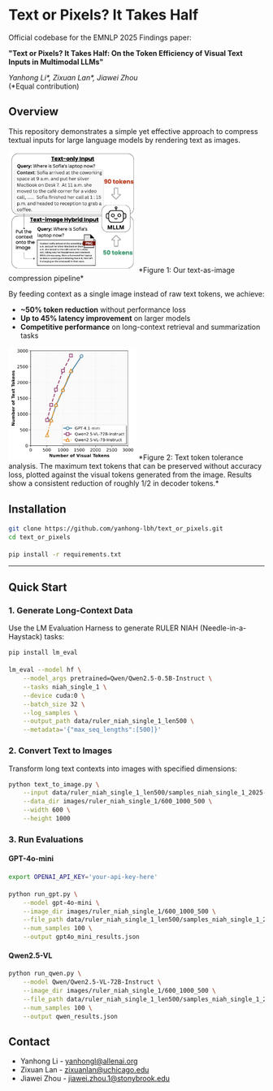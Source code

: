 # Text or Pixels? It Takes Half

Official codebase for the EMNLP 2025 Findings paper:

**"Text or Pixels? It Takes Half: On the Token Efficiency of Visual Text Inputs in Multimodal LLMs"**

*Yanhong Li\*, Zixuan Lan\*, Jiawei Zhou*  
(\*Equal contribution)

<!-- [![Paper](https://img.shields.io/badge/Paper-EMNLP%202025-blue)](https://github.com/yanhong-lbh/text_or_pixels)
[![License](https://img.shields.io/badge/License-MIT-green.svg)](LICENSE) -->

## Overview

This repository demonstrates a simple yet effective approach to compress textual inputs for large language models by rendering text as images.

<img src="images/vllm_pipeline.png" alt="Pipeline" width="50%">
*Figure 1: Our text-as-image compression pipeline*

By feeding context as a single image instead of raw text tokens, we achieve:

- **~50% token reduction** without performance loss
- **Up to 45% latency improvement** on larger models
- **Competitive performance** on long-context retrieval and summarization tasks

<img src="images/text_token_tolerance.png" alt="Text Token Tolerance" width="50%">
*Figure 2: Text token tolerance analysis. The maximum text tokens that can be preserved without accuracy loss, plotted against the visual tokens generated from the image. Results show a consistent reduction of roughly 1/2 in decoder tokens.*


## Installation

```bash
git clone https://github.com/yanhong-lbh/text_or_pixels.git
cd text_or_pixels

pip install -r requirements.txt
```

---

## Quick Start

### 1. Generate Long-Context Data

Use the LM Evaluation Harness to generate RULER NIAH (Needle-in-a-Haystack) tasks:

```bash
pip install lm_eval

lm_eval --model hf \
    --model_args pretrained=Qwen/Qwen2.5-0.5B-Instruct \
    --tasks niah_single_1 \
    --device cuda:0 \
    --batch_size 32 \
    --log_samples \
    --output_path data/ruler_niah_single_1_len500 \
    --metadata='{"max_seq_lengths":[500]}'
```

### 2. Convert Text to Images

Transform long text contexts into images with specified dimensions:

```bash
python text_to_image.py \
    --input data/ruler_niah_single_1_len500/samples_niah_single_1_2025-06-27T15-36-26.531929.jsonl \
    --data_dir images/ruler_niah_single_1/600_1000_500 \
    --width 600 \
    --height 1000
```

### 3. Run Evaluations

#### GPT-4o-mini

```bash
export OPENAI_API_KEY='your-api-key-here'

python run_gpt.py \
    --model gpt-4o-mini \
    --image_dir images/ruler_niah_single_1/600_1000_500 \
    --file_path data/ruler_niah_single_1_len500/samples_niah_single_1_2025-06-27T15-36-26.531929.jsonl \
    --num_samples 100 \
    --output gpt4o_mini_results.json
```

#### Qwen2.5-VL

```bash
python run_qwen.py \
    --model Qwen/Qwen2.5-VL-72B-Instruct \
    --image_dir images/ruler_niah_single_1/600_1000_500 \
    --file_path data/ruler_niah_single_1_len500/samples_niah_single_1_2025-06-27T15-36-26.531929.jsonl \
    --num_samples 100 \
    --output qwen_results.json
```
<!-- 
---

## Key Results

### RULER S-NIAH (Long-Context Retrieval)

| Model | Text Tokens | Visual Tokens | Compression | Accuracy |
|-------|-------------|---------------|-------------|----------|
| GPT-4.1-mini | 1,000 | 442 | 56% | 99% |
| Qwen2.5-VL-72B | 1,000 | 418 | 58% | 97% |

### CNN/DailyMail (Document Summarization)

| Model | Method | Tokens | ROUGE-1 | ROUGE-2 | ROUGE-L |
|-------|--------|--------|---------|---------|---------|
| GPT-4.1-mini | Text-only | 693 | 23.78 | 8.60 | 16.26 |
| GPT-4.1-mini | Text-as-image | 225 (-67%) | 21.98 | 7.40 | 15.31 |
| Qwen2.5-VL-72B | Text-only | 726 | 25.18 | 9.47 | 17.70 |
| Qwen2.5-VL-72B | Text-as-image | 279 (-62%) | 23.28 | 7.54 | 15.53 |


--- -->

## Contact

- Yanhong Li - [yanhongl@allenai.org](mailto:yanhongl@allenai.org)
- Zixuan Lan - [zixuanlan@uchicago.edu](mailto:zixuanlan@uchicago.edu)
- Jiawei Zhou - [jiawei.zhou.1@stonybrook.edu](mailto:jiawei.zhou.1@stonybrook.edu)
